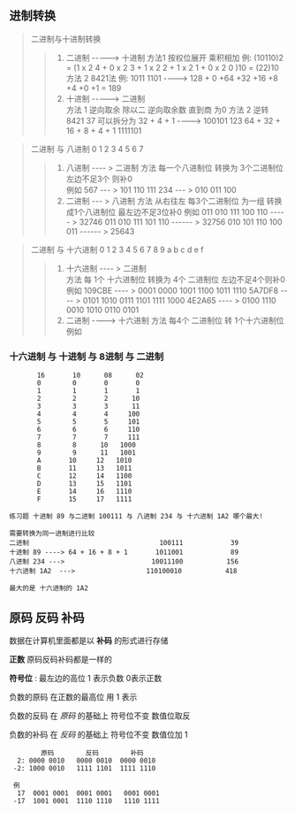
## 进制转换

>二进制与十进制转换
>>  1. 二进制  -----> 十进制
        方法1  按权位展开 乘积相加 
        例: (10110)2 = (1 x 2 4 + 0 x 2 3 + 1 x 2 2 + 1 x 2 1 + 0 x 2 0 )10 = (22)10
        方法 2 8421法
        例: 1011 1101 ----> 128 + 0 +64 +32 +16 +8 +4 +0 +1 = 189
>>  2. 十进制 -----> 二进制  
        方法 1  逆向取余 除以二 逆向取余数 直到商 为0 
        方法 2  逆转 8421 
        37  可以拆分为 32 + 4 + 1  ----> 100101
        123   64 + 32 + 16 + 8 + 4 + 1       1111101

>二进制 与 八进制  0 1 2 3 4 5 6 7
>>  1.  八进制 ---- > 二进制 
    方法  每一个八进制位 转换为 3个二进制位  左边不足3个 则补0   
    例如    567   --- >  101 110 111 
            234   --- >  010 011 100 
>>  2.  二进制  --- > 八进制 
    方法  从右往左 每3个二进制位 为一组 转换成1个八进制位 最左边不足3位补0
    例如    011 010 111 100 110  ----- > 32746
            011 010 111 101 110 ------ > 32756
            010 101 110 100 011 ------ >  25643


>二进制  与  十六进制  0 1 2 3 4 5 6 7 8 9 a b c d e f
>>  1.  十六进制 ---- >  二进制  
    方法  每 1个 十六进制位 转换为 4个 二进制位  左边不足4个则补0
    例如    109CBE  ---- > 0001 0000 1001  1100 1011 1110
            5A7DF8  ---- > 0101 1010 0111 1101 1111 1000
            4E2A65  ---- > 0100 1110 0010 1010 0110 0101 
>>  2.  二进制  ----> 十六进制 
    方法 每4个 二进制位 转 1个十六进制位 
    例如    


### 十六进制 与 十进制  与 8进制 与  二进制

```
       16       10      08      02 
       0        0       0       0
       1        1       1       1
       2        2       2      10
       3        3       3      11
       4        4       4     100
       5        5       5     101       
       6        6       6     110
       7        7       7     111
       8        8      10   1000
       9        9      11   1001
       A       10     12   1010
       B       11     13   1011
       C       12     14   1100
       D       13     15   1101
       E       14     16   1110
       F       15     17   1111

```

```
练习题 十进制 89 与二进制 100111 与 八进制 234 与 十六进制 1A2 哪个最大!

需要转换为同一进制进行比较 
二进制                                 100111            39
十进制 89 ----> 64 + 16 + 8 + 1       1011001            89
八进制 234 --->                      10011100           156
十六进制 1A2  --->                  110100010           418

最大的是 十六进制的 1A2
```

## 原码 反码  补码

数据在计算机里面都是以 **补码** 的形式进行存储

**正数**   原码反码补码都是一样的

**符号位** : 最左边的高位 1 表示负数 0表示正数

负数的原码  在正数的最高位 用 1 表示

负数的反码  在 *原码* 的基础上  符号位不变 数值位取反

负数的补码  在 *反码* 的基础上 符号位不变 数值位加 1


```
        原码        反码        补码
  2: 0000 0010   0000 0010  0000 0010
 -2: 1000 0010   1111 1101  1111 1110
 
 例  
  17  0001 0001  0001 0001   0001 0001 
 -17  1001 0001  1110 1110   1110 1111
```
